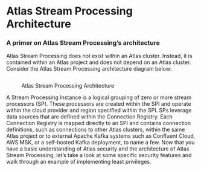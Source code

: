 # Atlas Stream Processing Architecture

### A primer on Atlas Stream Processing’s architecture

Atlas Stream Processing does not exist within an Atlas cluster. Instead, it is contained within an Atlas project and does not depend on an Atlas cluster. Consider the Atlas Stream Processing architecture diagram below:

<figure><img src="https://www.mongodb.com/developer/_next/image/?url=https%3A%2F%2Fimages.contentstack.io%2Fv3%2Fassets%2Fblt39790b633ee0d5a7%2Fblt5188a9aabfeae08c%2F66292291b0ec775eb8d6e747%2F4.png&#x26;w=3840&#x26;q=75" alt=""><figcaption><p>Atlas Stream Processing Architecture</p></figcaption></figure>

A Stream Processing Instance is a logical grouping of zero or more stream processors (SP). These processors are created within the SPI and operate within the cloud provider and region specified within the SPI. SPs leverage data sources that are defined within the Connection Registry. Each Connection Registry is mapped directly to an SPI and contains connection definitions, such as connections to other Atlas clusters, within the same Atlas project or to external Apache Kafka systems such as Confluent Cloud, AWS MSK, or a self-hosted Kafka deployment, to name a few. Now that you have a basic understanding of Atlas security and the architecture of Atlas Stream Processing, let’s take a look at some specific security features and walk through an example of implementing least privileges.
